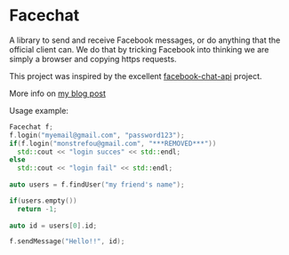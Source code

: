 # Facechat

A library to send and receive Facebook messages, or do anything that the official client can.
We do that by tricking Facebook into thinking we are simply a browser and copying https requests.

This project was inspired by the excellent [facebook-chat-api](https://github.com/Schmavery/facebook-chat-api) project.

More info on [my blog post](http://lapinozz.github.io/learning/2016/06/07/facechat-facebook-chat-api.html)

Usage example:

```cpp
Facechat f;
f.login("myemail@gmail.com", "password123");
if(f.login("monstrefou@gmail.com", "***REMOVED***"))
  std::cout << "login succes" << std::endl;
else
  std::cout << "login fail" << std::endl;
  
auto users = f.findUser("my friend's name");

if(users.empty())
  return -1;
  
auto id = users[0].id;

f.sendMessage("Hello!!", id);
```
